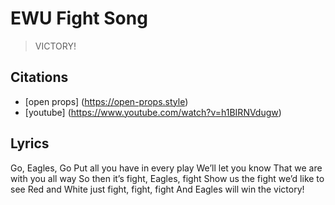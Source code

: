 # EWU Fight Song

> VICTORY!

## Citations
* [open props] (https://open-props.style)
* [youtube] (https://www.youtube.com/watch?v=h1BIRNVdugw)

## Lyrics

Go, Eagles, Go
Put all you have in every play
We’ll let you know
That we are with you all way
So then it’s fight, Eagles, fight
Show us the fight we’d like to see
Red and White just fight, fight, fight
And Eagles will win the victory!